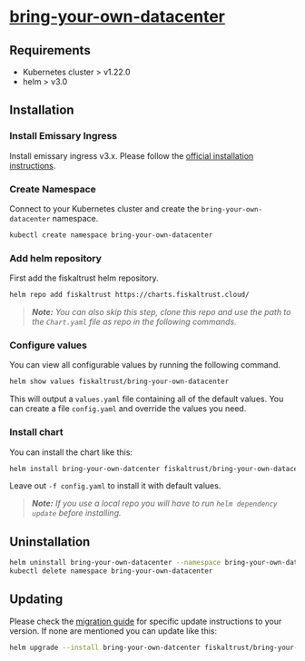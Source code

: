 # [bring-your-own-datacenter](https://github.com/fiskaltrust/product-de-bring-your-own-datacenter)

## Requirements

* Kubernetes cluster > v1.22.0
* helm > v3.0

## Installation

### Install Emissary Ingress

Install emissary ingress v3.x. Please follow the [official installation instructions](https://www.getambassador.io/docs/emissary/3.6/topics/install/helm).

### Create Namespace

Connect to your Kubernetes cluster and create the `bring-your-own-datacenter` namespace.

```sh
kubectl create namespace bring-your-own-datacenter
```

### Add helm repository

First add the fiskaltrust helm repository.

```sh
helm repo add fiskaltrust https://charts.fiskaltrust.cloud/
```

> ***Note:** You can also skip this step, clone this repo and use the path to the `Chart.yaml` file as repo in the following commands.*

### Configure values

You can view all configurable values by running the following command.

```sh
helm show values fiskaltrust/bring-your-own-datacenter
```

This will output a `values.yaml` file containing all of the default values. You can create a file `config.yaml` and override the values you need.

### Install chart

You can install the chart like this:

```sh
helm install bring-your-own-datcenter fiskaltrust/bring-your-own-datacenter --namespace bring-your-own-datacenter -f config.yaml
```

Leave out `-f config.yaml` to install it with default values.

> ***Note:** If you use a local repo you will have to run `helm dependency update` before installing.*


## Uninstallation

```sh
helm uninstall bring-your-own-datacenter --namespace bring-your-own-datacenter
kubectl delete namespace bring-your-own-datacenter
```

## Updating

Please check the [migration guide](./MIGRATION.md) for specific update instructions to your version. If none are mentioned you can update like this:

```sh
helm upgrade --install bring-your-own-datcenter fiskaltrust/bring-your-own-datacenter --namespace bring-your-own-datacenter -f config.yaml
```
